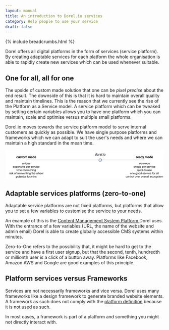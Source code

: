```yaml
---
layout: manual
title: An introduction to Dorel.io services
category: Help people to use your service
draft: false
---
```


{% include breadcrumbs.html %}

Dorel offers all digital platforms in the form of services (service platform). By creating adaptable services for each platform the whole organisation is able to rapidly create new services which can be used whenever suitable.

## One for all, all for one

The upside of custom made solution that one can be _pixel precise_ about the end result. The downside of this is that it is hard to maintain overall quality and maintain timelines. This is the reason that we currently see the rise of the Platform as a Service model. A service platform which can be tweaked by setting certain variables allows you to have one platform which you can maintain, scale and optimise versus multiple small platforms.

Dorel.io moves towards the service platform model to serve internal customers as quickly as possible. We have single purpose platforms and frameworks which we can adapt to suit the user's needs and where we can maintain a high standard in the mean time.

![Custom made vs Ready made](/assets/img/custom-made-vs-ready-made.png "Custom made vs Ready made")

## Adaptable services platforms (zero-to-one)

Adaptable service platforms are not fixed platforms, but platforms that allow you to set a few variables to customise the service to your needs.

An example of this is the [Content Management System Platform ](#) Dorel uses. With the entrance of a few variables (URL, the name of the website and admin email) Dorel is able to create globally accessible CMS systems within minutes.

Zero-to-One refers to the possibility that, it might be hard to get to the service and have a first user signup, but that the second, tenth, hundredth or millionth user is a click of a button away. Platforms like Facebook, Amazon AWS and Google are good examples of this principle.

## Platform services versus Frameworks

Services are not necessarily frameworks and vice versa. Dorel uses many frameworks like a design framework to generate branded website elements. A framework as such does not comply with the [platform definition](/service-manual/vision/platforms-and-ecosystems.html) because it is not used as such.

In most cases, a framework is part of a platform and something you might not directly interact with.